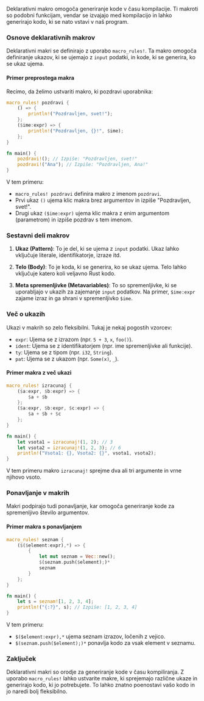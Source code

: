 Deklarativni makro omogoča generiranje kode v času kompilacije. Ti makroti so podobni funkcijam, vendar se izvajajo med kompilacijo in lahko generirajo kodo, ki se nato vstavi v naš program.

### Osnove deklarativnih makrov

Deklarativni makri se definirajo z uporabo `macro_rules!`. Ta makro omogoča definiranje ukazov, ki se ujemajo z `input` podatki, in kode, ki se generira, ko se ukaz ujema.

#### Primer preprostega makra

Recimo, da želimo ustvariti makro, ki pozdravi uporabnika:

```rust
macro_rules! pozdravi {
    () => {
        println!("Pozdravljen, svet!");
    };
    ($ime:expr) => {
        println!("Pozdravljen, {}!", $ime);
    };
}

fn main() {
    pozdravi!(); // Izpiše: "Pozdravljen, svet!"
    pozdravi!("Ana"); // Izpiše: "Pozdravljen, Ana!"
}
```

V tem primeru:

- `macro_rules! pozdravi` definira makro z imenom `pozdravi`.
- Prvi ukaz `()` ujema klic makra brez argumentov in izpiše "Pozdravljen, svet!".
- Drugi ukaz `($ime:expr)` ujema klic makra z enim argumentom (parametrom) in izpiše pozdrav s tem imenom.

### Sestavni deli makrov

1. **Ukaz (Pattern)**: To je del, ki se ujema z `input` podatki. Ukaz lahko vključuje literale, identifikatorje, izraze itd.

2. **Telo (Body)**: To je koda, ki se generira, ko se ukaz ujema. Telo lahko vključuje katero koli veljavno Rust kodo.

3. **Meta spremenljivke (Metavariables)**: To so spremenljivke, ki se uporabljajo v ukazih za zajemanje `input` podatkov. Na primer, `$ime:expr` zajame izraz in ga shrani v spremenljivko `$ime`.

### Več o ukazih

Ukazi v makrih so zelo fleksibilni. Tukaj je nekaj pogostih vzorcev:

- `expr`: Ujema se z izrazom (npr. `5 + 3`, `x`, `foo()`).
- `ident`: Ujema se z identifikatorjem (npr. ime spremenljivke ali funkcije).
- `ty`: Ujema se z tipom (npr. `i32`, `String`).
- `pat`: Ujema se z ukazom (npr. `Some(x)`, `_`).

#### Primer makra z več ukazi

```rust
macro_rules! izracunaj {
    ($a:expr, $b:expr) => {
        $a + $b
    };
    ($a:expr, $b:expr, $c:expr) => {
        $a + $b + $c
    };
}

fn main() {
    let vsota1 = izracunaj!(1, 2); // 3
    let vsota2 = izracunaj!(1, 2, 3); // 6
    println!("Vsota1: {}, Vsota2: {}", vsota1, vsota2);
}
```

V tem primeru makro `izracunaj!` sprejme dva ali tri argumente in vrne njihovo vsoto.

### Ponavljanje v makrih

Makri podpirajo tudi ponavljanje, kar omogoča generiranje kode za spremenljivo število argumentov.

#### Primer makra s ponavljanjem

```rust
macro_rules! seznam {
    ($($element:expr),*) => {
        {
            let mut seznam = Vec::new();
            $(seznam.push($element);)*
            seznam
        }
    };
}

fn main() {
    let s = seznam![1, 2, 3, 4];
    println!("{:?}", s); // Izpiše: [1, 2, 3, 4]
}
```

V tem primeru:

- `$($element:expr),*` ujema seznam izrazov, ločenih z vejico.
- `$(seznam.push($element);)*` ponavlja kodo za vsak element v seznamu.

### Zaključek

Deklarativni makri so orodje za generiranje kode v času kompiliranja. Z uporabo `macro_rules!` lahko ustvarite makre, ki sprejemajo različne ukaze in generirajo kodo, ki jo potrebujete. To lahko znatno poenostavi vašo kodo in jo naredi bolj fleksibilno.
